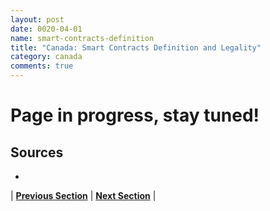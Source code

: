 ```yaml
---
layout: post
date: 0020-04-01
name: smart-contracts-definition
title: "Canada: Smart Contracts Definition and Legality"
category: canada
comments: true
---
```

# Page in progress, stay tuned!

Sources
-- 
- 

| **[Previous Section]( https://neo-project.github.io/global-blockchain-compliance-hub//canada/canada-final-liability.html)** | **[Next Section]( https://neo-project.github.io/global-blockchain-compliance-hub//canada/canada-dispute-resolution.html)** |
